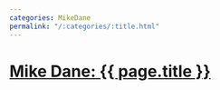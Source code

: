 ```yaml
---
categories: MikeDane
permalink: "/:categories/:title.html"
---
```


# [Mike Dane: {{ page.title }}](https://youtu.be/bDQsGdCWv4I)


